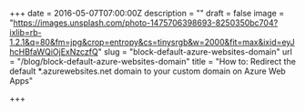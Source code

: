 +++
date = 2016-05-07T07:00:00Z
description = ""
draft = false
image = "https://images.unsplash.com/photo-1475706398693-8250350bc704?ixlib=rb-1.2.1&q=80&fm=jpg&crop=entropy&cs=tinysrgb&w=2000&fit=max&ixid=eyJhcHBfaWQiOjExNzczfQ"
slug = "block-default-azure-websites-domain"
url = "/blog/block-default-azure-websites-domain"
title = "How to: Redirect the default *.azurewebsites.net domain to your custom domain on Azure Web Apps"

+++


